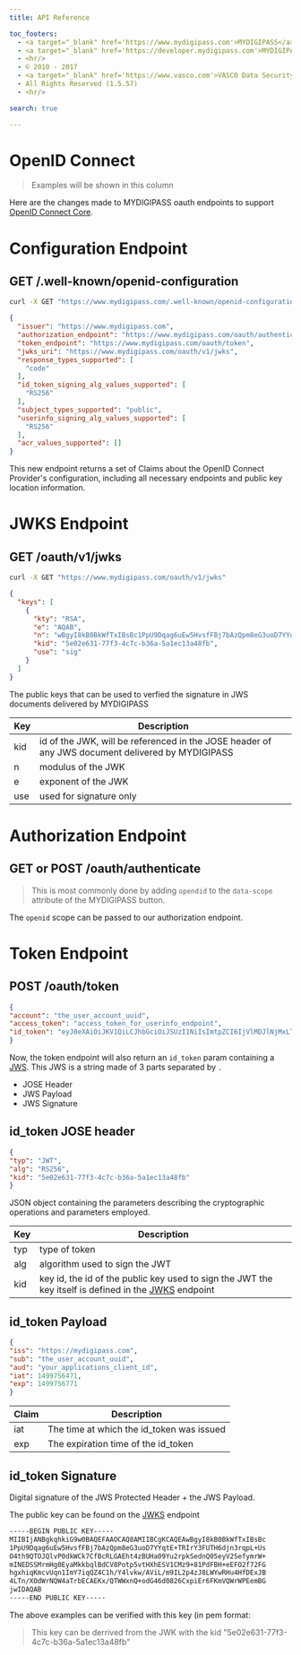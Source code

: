 ```yaml
---
title: API Reference

toc_footers:
  - <a target="_blank" href='https://www.mydigipass.com'>MYDIGIPASS</a>
  - <a target="_blank" href='https://developer.mydigipass.com'>MYDIGIPASS Developer site</a>
  - <hr/>
  - © 2010 - 2017
  - <a target="_blank" href='https://www.vasco.com'>VASCO Data Security International GmbH</a>
  - All Rights Reserved (1.5.57)
  - <hr/>

search: true

---
```



# OpenID Connect

> Examples will be shown in this column

Here are the changes made to MYDIGIPASS oauth endpoints to support [OpenID Connect Core](http://openid.net/specs/openid-connect-core-1_0.html).

# Configuration Endpoint

## GET /.well-known/openid-configuration

```sh
curl -X GET "https://www.mydigipass.com/.well-known/openid-configuration"
```

```json
{
  "issuer": "https://www.mydigipass.com",
  "authorization_endpoint": "https://www.mydigipass.com/oauth/authenticate",
  "token_endpoint": "https://www.mydigipass.com/oauth/token",
  "jwks_uri": "https://www.mydigipass.com/oauth/v1/jwks",
  "response_types_supported": [
    "code"
  ],
  "id_token_signing_alg_values_supported": [
    "RS256"
  ],
  "subject_types_supported": "public",
  "userinfo_signing_alg_values_supported": [
    "RS256"
  ],
  "acr_values_supported": []
}
```



This new endpoint returns a set of Claims about the OpenID Connect Provider's configuration, including all necessary endpoints and public key location information.

# JWKS Endpoint

## GET /oauth/v1/jwks

```sh
curl -X GET "https://www.mydigipass.com/oauth/v1/jwks"
```

```json
{
  "keys": [
    {
      "kty": "RSA",
      "e": "AQAB",
      "n": "wBgyI8kB0BkWfTxIBsBc1PpU9Dqag6uEw5HvsfFBj7bAzQpm8eG3uoD7YYqtE-TRIrY3FUTH6djn3rqpL-UsO4th9QTOJQlvP0dkWCk7CfBcRLGAEht4zBUHa09Yu2rpkSednQ05eyV2SefymrW-mINEDSSMrmHg0EyaMkkbqlBdCV8Potp5vtHXhESV1CMz9-81PdFBH-eEFO2f72FGhgxhiqKmcvUqn1ImY7iqQZ4C1h_Y4lvkw_AViL_m9IL2p4zJ8LWYwRHu4HfDExJB4LTn_XOdWrNQW4aTrbECAEKx_QTWWxnQ-odG46d0826CxpiEr6FKmVQWrWPEemBGjw",
      "kid": "5e02e631-77f3-4c7c-b36a-5a1ec13a48fb",
      "use": "sig"
    }
  ]
}
```

The public keys that can be used to verfied the signature in JWS documents delivered by MYDIGIPASS

Key | Description
--- | ---
kid | id of the JWK, will be referenced in the JOSE header of any JWS document delivered by MYDIGIPASS
n   | modulus of the JWK
e   | exponent of the JWK
use | used for signature only

# Authorization Endpoint

## GET or POST /oauth/authenticate

> This is most commonly done by adding `opendid` to the `data-scope` attribute of the MYDIGIPASS button.

The `openid` scope can be passed to our authorization endpoint.

# Token Endpoint

## POST /oauth/token

```json
{
"account": "the_user_account_uuid",
"access_token": "access_token_for_userinfo_endpoint",
"id_token": "eyJ0eXAiOiJKV1QiLCJhbGciOiJSUzI1NiIsImtpZCI6IjVlMDJlNjMxLTc3ZjMtNGM3Yy1iMzZhLTVhMWVjMTNhNDhmYiJ9.eyJpc3MiOiJodHRwczovL215ZGlnaXBhc3MuY29tIiwic3ViIjoidGhlX3VzZXJfYWNjb3VudF91dWlkIiwiYXVkIjoieW91cl9hcHBsaWNhdGlvbnNfY2xpZW50X2lkIiwiaWF0IjoxNDk5NzU2NDcxLCJleHAiOjE0OTk3NTY3NzF9.YRnhRxrlLK5EGSG2U2L9dG0t04vCuAa4pKT5_RvwZkKb31Hrj17TeT_bzi8ljdgBI5KVksSjZOEf9b9LNeAOam9a0Q2NPWEHnnxOjLnMPaUyxtYS4ZW20A_gfPfJsjAchSYd6v-P6FR8ZgjzdMopLiVO0xfO5sNCBOK-Eg0kQoahNrih9FnmVpg7guy1EZA1JaVKBaLHHmENFYvduXbyhoIjb0NaWGz1I3xJinnbzEHHQ1Kt5vwe2Rn34y-ODC5aELqYMIQwYkwHOUn7GExZu8FUCgoL_ThFLkpirJI96-YUhgB0rUOGEyhACCwpTFwqsoFD7pGFJZgY95FNRfIW2g"
}
```

Now, the token endpoint will also return an `id_token` param containing a [JWS](https://tools.ietf.org/html/rfc7515).
This JWS is a string made of 3 parts separated by `.`

- JOSE Header
- JWS Payload
- JWS Signature


## id_token JOSE header

```json
{
"typ": "JWT",
"alg": "RS256",
"kid": "5e02e631-77f3-4c7c-b36a-5a1ec13a48fb"
}
```

JSON object containing the parameters describing the cryptographic operations and parameters employed.

Key | Description
--- | ---
typ | type of token
alg | algorithm used to sign the JWT
kid | key id, the id of the public key used to sign the JWT the key itself is defined in the [JWKS](#jwks-endpoint) endpoint


## id_token Payload

```json
{
"iss": "https://mydigipass.com",
"sub": "the_user_account_uuid",
"aud": "your_applications_client_id",
"iat": 1499756471,
"exp": 1499756771
}
```

Claim     | Description
--------- | -----------
iat       | The time at which the id_token was issued
exp       | The expiration time of the id_token

## id_token Signature

Digital signature of the JWS Protected Header + the JWS Payload.

The public key can be found on the [JWKS](#jwks-endpoint) endpoint

```txt
-----BEGIN PUBLIC KEY-----
MIIBIjANBgkqhkiG9w0BAQEFAAOCAQ8AMIIBCgKCAQEAwBgyI8kB0BkWfTxIBsBc
1PpU9Dqag6uEw5HvsfFBj7bAzQpm8eG3uoD7YYqtE+TRIrY3FUTH6djn3rqpL+Us
O4th9QTOJQlvP0dkWCk7CfBcRLGAEht4zBUHa09Yu2rpkSednQ05eyV2SefymrW+
mINEDSSMrmHg0EyaMkkbqlBdCV8Potp5vtHXhESV1CMz9+81PdFBH+eEFO2f72FG
hgxhiqKmcvUqn1ImY7iqQZ4C1h/Y4lvkw/AViL/m9IL2p4zJ8LWYwRHu4HfDExJB
4LTn/XOdWrNQW4aTrbECAEKx/QTWWxnQ+odG46d0826CxpiEr6FKmVQWrWPEemBG
jwIDAQAB
-----END PUBLIC KEY-----
```

The above examples can be verified with this key (in pem format:


> This key can be derrived from the JWK with the kid "5e02e631-77f3-4c7c-b36a-5a1ec13a48fb"
